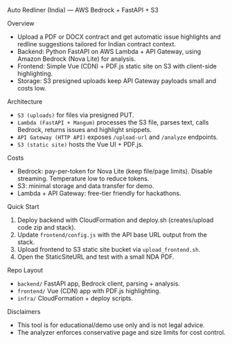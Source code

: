 Auto Redliner (India) — AWS Bedrock + FastAPI + S3

Overview
- Upload a PDF or DOCX contract and get automatic issue highlights and redline suggestions tailored for Indian contract context.
- Backend: Python FastAPI on AWS Lambda + API Gateway, using Amazon Bedrock (Nova Lite) for analysis.
- Frontend: Simple Vue (CDN) + PDF.js static site on S3 with client-side highlighting.
- Storage: S3 presigned uploads keep API Gateway payloads small and costs low.

Architecture
- `S3 (uploads)` for files via presigned PUT.
- `Lambda (FastAPI + Mangum)` processes the S3 file, parses text, calls Bedrock, returns issues and highlight snippets.
- `API Gateway (HTTP API)` exposes `/upload-url` and `/analyze` endpoints.
- `S3 (static site)` hosts the Vue UI + PDF.js.

Costs
- Bedrock: pay-per-token for Nova Lite (keep file/page limits). Disable streaming. Temperature low to reduce tokens.
- S3: minimal storage and data transfer for demo.
- Lambda + API Gateway: free-tier friendly for hackathons.

Quick Start
1) Deploy backend with CloudFormation and deploy.sh (creates/upload code zip and stack).
2) Update `frontend/config.js` with the API base URL output from the stack.
3) Upload frontend to S3 static site bucket via `upload_frontend.sh`.
4) Open the StaticSiteURL and test with a small NDA PDF.

Repo Layout
- `backend/` FastAPI app, Bedrock client, parsing + analysis.
- `frontend/` Vue (CDN) app with PDF.js highlighting.
- `infra/` CloudFormation + deploy scripts.

Disclaimers
- This tool is for educational/demo use only and is not legal advice.
- The analyzer enforces conservative page and size limits for cost control.

